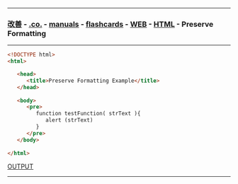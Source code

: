 
---

### [改善](https://github.com/ttltrk/0C/blob/master/README.MD) - [.co.](https://github.com/ttltrk/PRG/blob/master/CODING.MD) - [manuals](https://github.com/ttltrk/PRG/blob/master/MAN.MD) - [flashcards](https://github.com/ttltrk/ELSE/blob/master/FLCA/FLCA.MD) - [WEB](https://github.com/ttltrk/WEB/blob/master/FLW/FLW.MD) - [HTML](https://github.com/ttltrk/WEB/blob/master/FLW/FLWH/FLWH.MD) - Preserve Formatting

---

```html
<!DOCTYPE html>
<html>

   <head>
      <title>Preserve Formatting Example</title>
   </head>
	
   <body>
      <pre>
         function testFunction( strText ){
            alert (strText)
         }
      </pre>
   </body>
	
</html>
```

[OUTPUT](http://htmlpreview.github.io/?https://github.com/ttltrk/WEB/blob/master/BHM/03/03_06.HTML)

---
